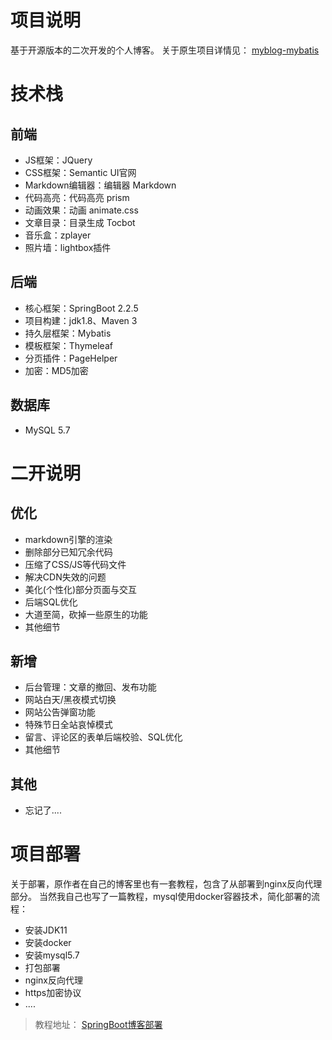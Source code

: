 # 项目说明
基于开源版本的二次开发的个人博客。
关于原生项目详情见：
[myblog-mybatis](https://github.com/oneStarLR/myblog-mybatis)
# 技术栈
## 前端
- JS框架：JQuery
- CSS框架：Semantic UI官网
- Markdown编辑器：编辑器 Markdown
- 代码高亮：代码高亮 prism
- 动画效果：动画 animate.css
- 文章目录：目录生成 Tocbot
- 音乐盒：zplayer
- 照片墙：lightbox插件
## 后端
- 核心框架：SpringBoot 2.2.5
- 项目构建：jdk1.8、Maven 3
- 持久层框架：Mybatis
- 模板框架：Thymeleaf
- 分页插件：PageHelper
- 加密：MD5加密
## 数据库
- MySQL 5.7

# 二开说明
## 优化
- markdown引擎的渲染
- 删除部分已知冗余代码
- 压缩了CSS/JS等代码文件
- 解决CDN失效的问题
- 美化(个性化)部分页面与交互
- 后端SQL优化
- 大道至简，砍掉一些原生的功能
- 其他细节

## 新增
- 后台管理：文章的撤回、发布功能
- 网站白天/黑夜模式切换
- 网站公告弹窗功能
- 特殊节日全站哀悼模式
- 留言、评论区的表单后端校验、SQL优化
- 其他细节
## 其他
- 忘记了....

# 项目部署
关于部署，原作者在自己的博客里也有一套教程，包含了从部署到nginx反向代理部分。
当然我自己也写了一篇教程，mysql使用docker容器技术，简化部署的流程：
- 安装JDK11
- 安装docker
- 安装mysql5.7
- 打包部署
- nginx反向代理
- https加密协议
- ....
> 教程地址：
[SpringBoot博客部署](https://www.waer.ltd/articles/2022/08/04/1659587541384.html)

